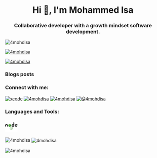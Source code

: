 <h1 align="center">Hi 👋, I'm Mohammed Isa</h1>
<h3 align="center">Collaborative developer with a growth mindset software development.</h3>

<p align="left"> <img src="https://komarev.com/ghpvc/?username=4mohdisa&label=Profile%20views&color=0e75b6&style=flat" alt="4mohdisa" /> </p>

<p align="left"> <a href="https://github.com/ryo-ma/github-profile-trophy"><img src="https://github-profile-trophy.vercel.app/?username=4mohdisa" alt="4mohdisa" /></a> </p>

<p align="left"> <a href="https://twitter.com/4mohdisa" target="blank"><img src="https://img.shields.io/twitter/follow/4mohdisa?logo=twitter&style=for-the-badge" alt="4mohdisa" /></a> </p>

### Blogs posts
<!-- BLOG-POST-LIST:START -->
<!-- BLOG-POST-LIST:END -->

<h3 align="left">Connect with me:</h3>
<p align="left">
<a href="https://dev.to/xcode" target="blank"><img align="center" src="https://raw.githubusercontent.com/rahuldkjain/github-profile-readme-generator/master/src/images/icons/Social/devto.svg" alt="xcode" height="30" width="40" /></a>
<a href="https://twitter.com/4mohdisa" target="blank"><img align="center" src="https://raw.githubusercontent.com/rahuldkjain/github-profile-readme-generator/master/src/images/icons/Social/twitter.svg" alt="4mohdisa" height="30" width="40" /></a>
<a href="https://linkedin.com/in/4mohdisa" target="blank"><img align="center" src="https://raw.githubusercontent.com/rahuldkjain/github-profile-readme-generator/master/src/images/icons/Social/linked-in-alt.svg" alt="4mohdisa" height="30" width="40" /></a>
<a href="https://medium.com/@4mohdisa" target="blank"><img align="center" src="https://raw.githubusercontent.com/rahuldkjain/github-profile-readme-generator/master/src/images/icons/Social/medium.svg" alt="@4mohdisa" height="30" width="40" /></a>
</p>

<h3 align="left">Languages and Tools:</h3>
<p align="left"> <a href="https://nodejs.org" target="_blank" rel="noreferrer"> <img src="https://raw.githubusercontent.com/devicons/devicon/master/icons/nodejs/nodejs-original-wordmark.svg" alt="nodejs" width="40" height="40"/> </a> </p>

<p><img align="left" src="https://github-readme-stats.vercel.app/api/top-langs?username=4mohdisa&show_icons=true&locale=en&layout=compact" alt="4mohdisa" /></p>

<p>&nbsp;<img align="center" src="https://github-readme-stats.vercel.app/api?username=4mohdisa&show_icons=true&locale=en" alt="4mohdisa" /></p>

<p><img align="center" src="https://github-readme-streak-stats.herokuapp.com/?user=4mohdisa&" alt="4mohdisa" /></p>
